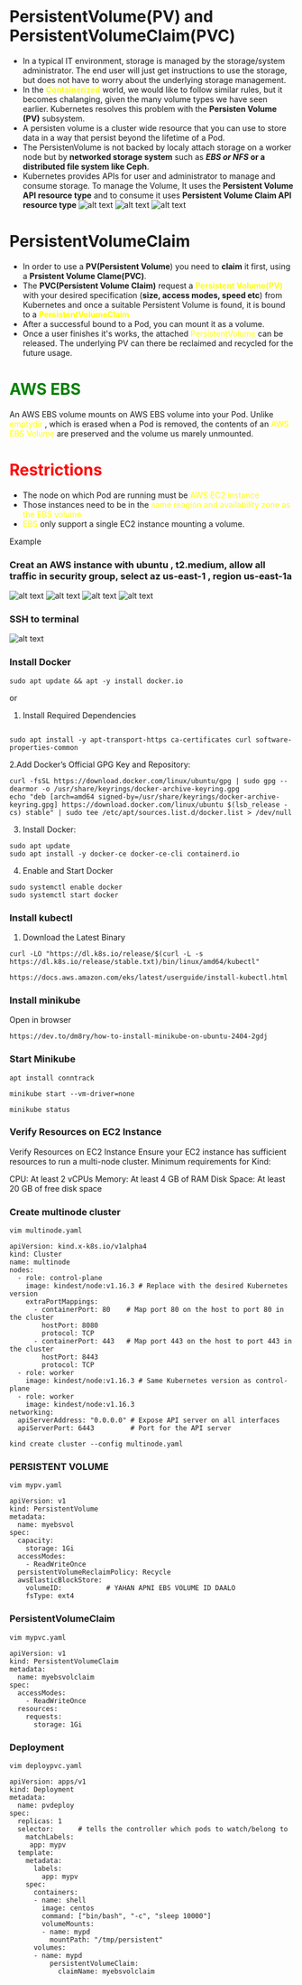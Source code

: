 # PersistentVolume(PV) and PersistentVolumeClaim(PVC)

- In a typical IT environment, storage is managed by the storage/system administrator. The end user will just get instructions to use the storage, but does not have to worry about the underlying storage management.
- In the <font style="color: yellow">**Containerized**</font> world, we would like to follow similar rules, but it becomes chalanging, given the many volume types we have seen earlier. Kubernetes resolves this problem with the **Persisten Volume (PV)** subsystem.
- A persisten volume is a cluster wide resource that you can use to store data in a way that persist beyond the lifetime of a Pod.
- The PersistenVolume is not backed by localy attach storage on a worker node but by **networked storage system** such as **_EBS or NFS_ or a distributed file system like Ceph**.
- Kubernetes provides APIs for user and administrator to manage and consume storage. To manage the Volume, It uses the **Persistent Volume API resource type** and to consume it uses **Persistent Volume Claim API resource type**
  ![alt text](image.png)
  ![alt text](image-1.png)
  ![alt text](image-2.png)

#

# PersistentVolumeClaim

- In order to use a **PV(Persistent Volume**) you need to **claim** it first, using a **Prsistent Volume Clame(PVC)**.
- The **PVC(Persistent Volume Claim)** request a **<font  style="color: yellow">Persistent Volume(PV)</font>** with your desired specification (**size, access modes, speed etc**) from Kubernetes and once a suitable Persistent Volume is found, it is bound to a <span style="color: yellow"> **PersistentVolumeClaim** </span>
- After a successful bound to a Pod, you can mount it as a volume.
- Once a user finishes it's works, the attached <font style="color: yellow">PersistentVolume</font> can be released. The underlying PV can there be reclaimed and recycled for the future usage.

# <span style="color: green"> AWS EBS </span>

An AWS EBS volume mounts on AWS EBS volume into your Pod. Unlike <span style="color: yellow"> emptydir </span>, which is erased when a Pod is removed, the contents of an <span style="color: yellow"> AWS EBS Volume</span> are preserved and the volume us marely unmounted.

# <span style="color: red"> Restrictions </span>

- The node on which Pod are running must be <span style="color: yellow"> AWS EC2 instance </span>
- Those instances need to be in the <span style="color: yellow"> same reagion and availability zone as the EBS volume</span>
- <span style="color: yellow"> EBS</span> only support a single EC2 instance mounting a volume.

Example

### Creat an AWS instance with ubuntu , t2.medium, allow all traffic in security group, select az us-east-1 , region us-east-1a

![alt text](image-3.png)
![alt text](image-4.png)
![alt text](image-5.png)
![alt text](image-6.png)

### SSH to terminal

![alt text](image-7.png)

### Install Docker

```
sudo apt update && apt -y install docker.io
```

or

1. Install Required Dependencies

```

sudo apt install -y apt-transport-https ca-certificates curl software-properties-common

```

2.Add Docker’s Official GPG Key and Repository:

```
curl -fsSL https://download.docker.com/linux/ubuntu/gpg | sudo gpg --dearmor -o /usr/share/keyrings/docker-archive-keyring.gpg
echo "deb [arch=amd64 signed-by=/usr/share/keyrings/docker-archive-keyring.gpg] https://download.docker.com/linux/ubuntu $(lsb_release -cs) stable" | sudo tee /etc/apt/sources.list.d/docker.list > /dev/null

```

3. Install Docker:

```
sudo apt update
sudo apt install -y docker-ce docker-ce-cli containerd.io

```

4. Enable and Start Docker

```
sudo systemctl enable docker
sudo systemctl start docker

```

### Install kubectl

1. Download the Latest Binary

```
curl -LO "https://dl.k8s.io/release/$(curl -L -s https://dl.k8s.io/release/stable.txt)/bin/linux/amd64/kubectl"

```

```
https://docs.aws.amazon.com/eks/latest/userguide/install-kubectl.html
```

### Install minikube

Open in browser

```
https://dev.to/dm8ry/how-to-install-minikube-on-ubuntu-2404-2gdj
```

### Start Minikube

```
apt install conntrack
```

```
minikube start --vm-driver=none
```

```
minikube status
```

### Verify Resources on EC2 Instance

Verify Resources on EC2 Instance
Ensure your EC2 instance has sufficient resources to run a multi-node cluster. Minimum requirements for Kind:

CPU: At least 2 vCPUs
Memory: At least 4 GB of RAM
Disk Space: At least 20 GB of free disk space

### Create multinode cluster

```
vim multinode.yaml
```

```
apiVersion: kind.x-k8s.io/v1alpha4
kind: Cluster
name: multinode
nodes:
  - role: control-plane
    image: kindest/node:v1.16.3 # Replace with the desired Kubernetes version
    extraPortMappings:
      - containerPort: 80    # Map port 80 on the host to port 80 in the cluster
        hostPort: 8080
        protocol: TCP
      - containerPort: 443   # Map port 443 on the host to port 443 in the cluster
        hostPort: 8443
        protocol: TCP
  - role: worker
    image: kindest/node:v1.16.3 # Same Kubernetes version as control-plane
  - role: worker
    image: kindest/node:v1.16.3
networking:
  apiServerAddress: "0.0.0.0" # Expose API server on all interfaces
  apiServerPort: 6443         # Port for the API server
```

```
kind create cluster --config multinode.yaml
```

### PERSISTENT VOLUME

```
vim mypv.yaml
```

```
apiVersion: v1
kind: PersistentVolume
metadata:
  name: myebsvol
spec:
  capacity:
    storage: 1Gi
  accessModes:
    - ReadWriteOnce
  persistentVolumeReclaimPolicy: Recycle
  awsElasticBlockStore:
    volumeID:           # YAHAN APNI EBS VOLUME ID DAALO
    fsType: ext4
```

### PersistentVolumeClaim

```
vim mypvc.yaml
```

```
apiVersion: v1
kind: PersistentVolumeClaim
metadata:
  name: myebsvolclaim
spec:
  accessModes:
    - ReadWriteOnce
  resources:
    requests:
      storage: 1Gi
```

### Deployment

```
vim deploypvc.yaml
```

```
apiVersion: apps/v1
kind: Deployment
metadata:
  name: pvdeploy
spec:
  replicas: 1
  selector:      # tells the controller which pods to watch/belong to
    matchLabels:
     app: mypv
  template:
    metadata:
      labels:
        app: mypv
    spec:
      containers:
      - name: shell
        image: centos
        command: ["bin/bash", "-c", "sleep 10000"]
        volumeMounts:
        - name: mypd
          mountPath: "/tmp/persistent"
      volumes:
      - name: mypd
          persistentVolumeClaim:
            claimName: myebsvolclaim
```
